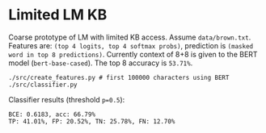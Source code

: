 # Limited LM KB

Coarse prototype of LM with limited KB access. Assume `data/brown.txt`.
Features are: `(top 4 logits, top 4 softmax probs)`, prediction is `(masked word in top 8 predictions)`. Currently context of 8+8 is given to the BERT model (`bert-base-cased`). The top 8 accuracy is `53.71%`. 

```
./src/create_features.py # first 100000 characters using BERT
./src/classifier.py 
```

Classifier results (threshold `p=0.5`):

```
BCE: 0.6183, acc: 66.79%
TP: 41.01%, FP: 20.52%, TN: 25.78%, FN: 12.70%
```
